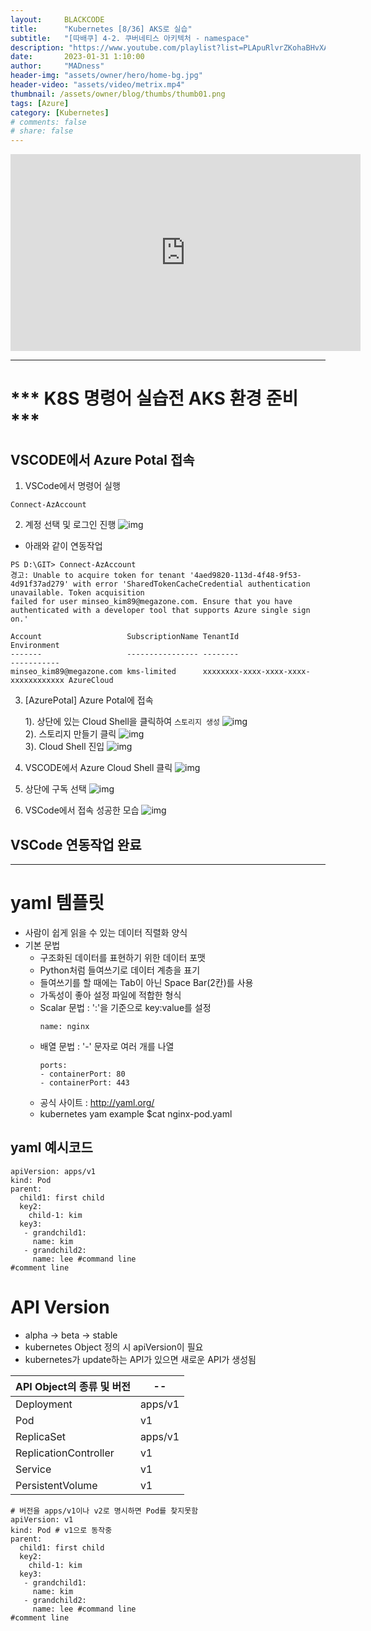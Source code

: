 ```yaml
---
layout:     BLACKCODE
title:      "Kubernetes [8/36] AKS로 실습"
subtitle:   "[따배쿠] 4-2. 쿠버네티스 아키텍처 - namespace"
description: "https://www.youtube.com/playlist?list=PLApuRlvrZKohaBHvXAOhUD-RxD0uQ3z0c"
date:       2023-01-31 1:10:00
author:     "MADness"
header-img: "assets/owner/hero/home-bg.jpg"
header-video: "assets/video/metrix.mp4"
thumbnail: /assets/owner/blog/thumbs/thumb01.png
tags: [Azure]
category: [Kubernetes]
# comments: false
# share: false
---
```


<iframe width="560" height="315" src="https://www.youtube.com/embed/pfkx8KDAZyk?list=PLApuRlvrZKohaBHvXAOhUD-RxD0uQ3z0c" title="[따배쿠] 4-2. 쿠버네티스 아키텍처 - namespace" frameborder="0" allow="accelerometer; autoplay; clipboard-write; encrypted-media; gyroscope; picture-in-picture; web-share" allowfullscreen></iframe>

---

# *** K8S 명령어 실습전 AKS 환경 준비 ***

## VSCODE에서 Azure Potal 접속
1. VSCode에서 명령어 실행
```
Connect-AzAccount
```

2. 계정 선택 및 로그인 진행
![img](https://github.com/IIBlackCode/IIBlackCode.github.io/blob/master/_posts/Category/Kubernetes/img/Connect-AzAccount.PNG?raw=true)

* 아래와 같이 연동작업 

```
PS D:\GIT> Connect-AzAccount
경고: Unable to acquire token for tenant '4aed9820-113d-4f48-9f53-4d91f37ad279' with error 'SharedTokenCacheCredential authentication unavailable. Token acquisition 
failed for user minseo_kim89@megazone.com. Ensure that you have authenticated with a developer tool that supports Azure single sign on.'

Account                   SubscriptionName TenantId                             Environment
-------                   ---------------- --------                             -----------
minseo_kim89@megazone.com kms-limited      xxxxxxxx-xxxx-xxxx-xxxx-xxxxxxxxxxxx AzureCloud
```
3. [AzurePotal] Azure Potal에 접속
    
    1). 상단에 있는 Cloud Shell을 클릭하여 `스토리지 생성`
![img](https://github.com/IIBlackCode/IIBlackCode.github.io/blob/master/_posts/Category/Kubernetes/img/AzureCloudShell.png?raw=true)<br>
    2). 스토리지 만들기 클릭
![img](https://github.com/IIBlackCode/IIBlackCode.github.io/blob/master/_posts/Category/Kubernetes/img/createStorage.PNG?raw=true)<br>
    3). Cloud Shell 진입
![img](https://github.com/IIBlackCode/IIBlackCode.github.io/blob/master/_posts/Category/Kubernetes/img/AccessAzureCloudShell.png?raw=true)

4. VSCODE에서 Azure Cloud Shell 클릭
![img](https://github.com/IIBlackCode/IIBlackCode.github.io/blob/master/_posts/Category/Kubernetes/img/2023-01-25-Kubernetes-05_1.png?raw=true)

5. 상단에 구독 선택
![img](https://github.com/IIBlackCode/IIBlackCode.github.io/blob/master/_posts/Category/Kubernetes/img/2023-01-25-Kubernetes-05_2.png?raw=true)

6. VSCode에서 접속 성공한 모습
![img](https://github.com/IIBlackCode/IIBlackCode.github.io/blob/master/_posts/Category/Kubernetes/img/2023-01-25-Kubernetes-05_3.png?raw=true)

## VSCode 연동작업 완료

---

# yaml 템플릿
- 사람이 쉽게 읽을 수 있는 데이터 직렬화 양식
- 기본 문법
    - 구조화된 데이터를 표현하기 위한 데이터 포맷
    - Python처럼 들여쓰기로 데이터 계층을 표기
    - 들여쓰기를 할 때에는 Tab이 아닌 Space Bar(2칸)를 사용
    - 가독성이 좋아 설정 파일에 적합한 형식
    - Scalar 문법 :  ':'을 기준으로 key:value를 설정
        ```
        name: nginx
        ```
    - 배열 문법 : '-' 문자로 여러 개를 나열
        ```
        ports:
        - containerPort: 80
        - containerPort: 443
        ```
    - 공식 사이트 : http://yaml.org/
    - kubernetes yam example
      $cat nginx-pod.yaml

## yaml 예시코드
```
apiVersion: apps/v1
kind: Pod
parent:
  child1: first child
  key2:
    child-1: kim
  key3:
   - grandchild1:
     name: kim
   - grandchild2:
     name: lee #command line
#comment line
```

# API Version
- alpha -> beta -> stable
- kubernetes Object 정의 시 apiVersion이 필요
- kubernetes가 update하는 API가 있으면 새로운 API가 생성됨

API Object의 종류 및 버전 | --
------------------------ | --
Deployment | apps/v1
Pod | v1
ReplicaSet | apps/v1
ReplicationController | v1
Service | v1
PersistentVolume | v1

```
# 버전을 apps/v1이나 v2로 명시하면 Pod를 찾지못함
apiVersion: v1 
kind: Pod # v1으로 동작중
parent:
  child1: first child
  key2:
    child-1: kim
  key3:
   - grandchild1:
     name: kim
   - grandchild2:
     name: lee #command line
#comment line
```